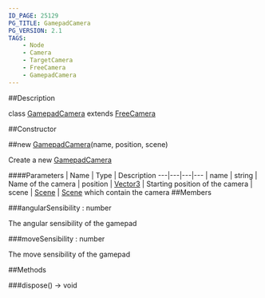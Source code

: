 ```yaml
---
ID_PAGE: 25129
PG_TITLE: GamepadCamera
PG_VERSION: 2.1
TAGS:
    - Node
    - Camera
    - TargetCamera
    - FreeCamera
    - GamepadCamera
---
```

##Description

class [GamepadCamera](/classes/2.2/GamepadCamera) extends [FreeCamera](/classes/2.2/FreeCamera)



##Constructor

##new [GamepadCamera](/classes/2.2/GamepadCamera)(name, position, scene)

Create a new [GamepadCamera](/classes/2.2/GamepadCamera)

####Parameters
 | Name | Type | Description
---|---|---|---
 | name | string |  Name of the camera
 | position | [Vector3](/classes/2.2/Vector3) |  Starting position of the camera
 | scene | [Scene](/classes/2.2/Scene) |  [Scene](/classes/2.2/Scene) which contain the camera
##Members

###angularSensibility : number

The angular sensibility of the gamepad

###moveSensibility : number

The move sensibility of the gamepad

##Methods

###dispose() &rarr; void


